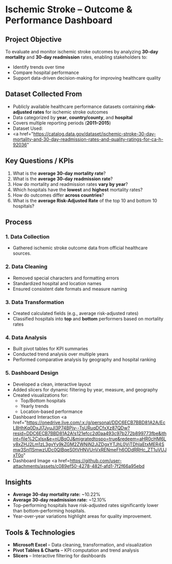# Ischemic Stroke – Outcome & Performance Dashboard
## Project Objective
To evaluate and monitor ischemic stroke outcomes by analyzing **30-day mortality** and **30-day readmission** rates, enabling stakeholders to:
- Identify trends over time
- Compare hospital performance
- Support data-driven decision-making for improving healthcare quality
## Dataset Collected From
- Publicly available healthcare performance datasets containing **risk-adjusted rates** for ischemic stroke outcomes
- Data categorized by **year**, **country/county**, and **hospital**
- Covers multiple reporting periods (**2011–2015**)
- Dataset Used:
- <a href="https://catalog.data.gov/dataset/ischemic-stroke-30-day-mortality-and-30-day-readmission-rates-and-quality-ratings-for-ca-h-92036"
## Key Questions / KPIs
1. What is the **average 30-day mortality rate**?
2. What is the **average 30-day readmission rate**?
3. How do mortality and readmission rates **vary by year**?
4. Which hospitals have the **lowest** and **highest** mortality rates?
5. How do outcomes differ **across countries**?
6. What is the **average Risk-Adjusted Rate** of the top 10 and bottom 10 hospitals?
## Process
### 1. Data Collection
- Gathered ischemic stroke outcome data from official healthcare sources.
### 2. Data Cleaning
- Removed special characters and formatting errors
- Standardized hospital and location names
- Ensured consistent date formats and measure naming
### 3. Data Transformation
- Created calculated fields (e.g., average risk-adjusted rates)
- Classified hospitals into **top** and **bottom** performers based on mortality rates
### 4. Data Analysis
- Built pivot tables for KPI summaries
- Conducted trend analysis over multiple years
- Performed comparative analysis by geography and hospital ranking
### 5. Dashboard Design
- Developed a clean, interactive layout
- Added slicers for dynamic filtering by year, measure, and geography
- Created visualizations for:
  - Top/Bottom hospitals
  - Yearly trends
  - Location-based performance
- Dashboard Interaction <a href="https://onedrive.live.com/:x:/g/personal/DDC6ECB7BBD81A2A/EcL8HhKq0DxJl7JyuJl3P74BPjy--TsURuqDCfxXz87QDw?resid=DDC6ECB7BBD81A2A!s121efcc2d0aa493c97b272b899773fbe&ithint=file%2Cxlsx&e=nUBqOJ&migratedtospo=true&redeem=aHR0cHM6Ly8xZHJ2Lm1zL3gvYy9kZGM2ZWNiN2JiZDgxYTJhL0VjTDhIaEtxMER4Smw3Snl1SmwzUDc0QlBqeS0tVHNVUnVxRENmeFh6ODdRRHc_ZT1uVUJxT0o"
- Dashboard Image <a href=https://github.com/user-attachments/assets/c089ef50-4278-482f-afd1-7f2f66a95ebd
## Insights
- **Average 30-day mortality rate:** ~10.22%
- **Average 30-day readmission rate:** ~12.10%
- Top-performing hospitals have risk-adjusted rates significantly lower than bottom-performing hospitals.
- Year-over-year variations highlight areas for quality improvement.
##  Tools & Technologies
- **Microsoft Excel** – Data cleaning, transformation, and visualization
- **Pivot Tables & Charts** – KPI computation and trend analysis
- **Slicers** – Interactive filtering for dashboards

